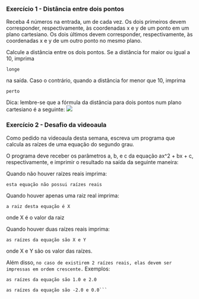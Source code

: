 ### Exercício 1 - Distância entre dois pontos

Receba 4 números na entrada, um de cada vez. Os dois primeiros devem corresponder, respectivamente, às coordenadas x e y de um ponto em um plano cartesiano. Os dois últimos devem corresponder, respectivamente, às coordenadas x e y de um outro ponto no mesmo plano.

Calcule a distância entre os dois pontos. Se a distância for maior ou igual a 10, imprima

```longe```

na saída. Caso o contrário, quando a distância for menor que 10, imprima

```perto```

Dica: lembre-se que a fórmula da distância para dois pontos num plano cartesiano é a seguinte:
![](img.png)

### Exercício 2 - Desafio da videoaula

Como pedido na videoaula desta semana, escreva um programa que calcula as raízes de uma equação do segundo grau.

O programa deve receber os parâmetros a, b, e c da equação  ax^2 + bx + c, respectivamente, e imprimir o resultado na saída da seguinte maneira:

Quando não houver raízes reais imprima:

```esta equação não possui raízes reais```

Quando houver apenas uma raiz real imprima:

```a raiz desta equação é X```

onde X é o valor da raiz

Quando houver duas raízes reais imprima:

```as raízes da equação são X e Y```

onde X e Y são os valor das raízes.

Além disso, ```no caso de existirem 2 raízes reais, elas devem ser impressas em ordem crescente.``` Exemplos:

```
as raízes da equação são 1.0 e 2.0

as raízes da equação são -2.0 e 0.0```
